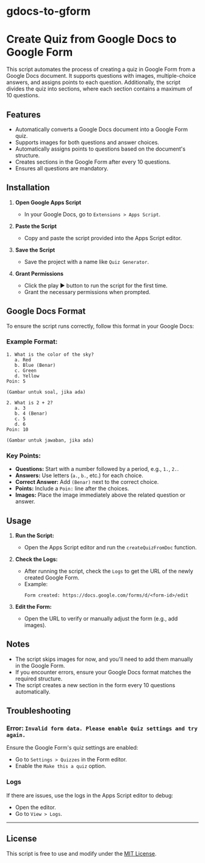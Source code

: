 # gdocs-to-gform
# Create Quiz from Google Docs to Google Form

This script automates the process of creating a quiz in Google Form from a Google Docs document. It supports questions with images, multiple-choice answers, and assigns points to each question. Additionally, the script divides the quiz into sections, where each section contains a maximum of 10 questions.

## Features
- Automatically converts a Google Docs document into a Google Form quiz.
- Supports images for both questions and answer choices.
- Automatically assigns points to questions based on the document's structure.
- Creates sections in the Google Form after every 10 questions.
- Ensures all questions are mandatory.

## Installation

1. **Open Google Apps Script**
   - In your Google Docs, go to `Extensions > Apps Script`.

2. **Paste the Script**
   - Copy and paste the script provided into the Apps Script editor.

3. **Save the Script**
   - Save the project with a name like `Quiz Generator`.

4. **Grant Permissions**
   - Click the play ▶️ button to run the script for the first time.
   - Grant the necessary permissions when prompted.

## Google Docs Format
To ensure the script runs correctly, follow this format in your Google Docs:

### Example Format:
```text
1. What is the color of the sky?
   a. Red
   b. Blue (Benar)
   c. Green
   d. Yellow
Poin: 5

(Gambar untuk soal, jika ada)

2. What is 2 + 2?
   a. 3
   b. 4 (Benar)
   c. 5
   d. 6
Poin: 10

(Gambar untuk jawaban, jika ada)
```

### Key Points:
- **Questions:** Start with a number followed by a period, e.g., `1.`, `2.`.
- **Answers:** Use letters (`a.`, `b.`, etc.) for each choice.
- **Correct Answer:** Add `(Benar)` next to the correct choice.
- **Points:** Include a `Poin:` line after the choices.
- **Images:** Place the image immediately above the related question or answer.

## Usage

1. **Run the Script:**
   - Open the Apps Script editor and run the `createQuizFromDoc` function.

2. **Check the Logs:**
   - After running the script, check the `Logs` to get the URL of the newly created Google Form.
   - Example:
     ```
     Form created: https://docs.google.com/forms/d/<form-id>/edit
     ```

3. **Edit the Form:**
   - Open the URL to verify or manually adjust the form (e.g., add images).

## Notes
- The script skips images for now, and you'll need to add them manually in the Google Form.
- If you encounter errors, ensure your Google Docs format matches the required structure.
- The script creates a new section in the form every 10 questions automatically.

## Troubleshooting

### Error: `Invalid form data. Please enable Quiz settings and try again.`
Ensure the Google Form's quiz settings are enabled:
- Go to `Settings > Quizzes` in the Form editor.
- Enable the `Make this a quiz` option.

### Logs
If there are issues, use the logs in the Apps Script editor to debug:
- Open the editor.
- Go to `View > Logs`.

---

## License
This script is free to use and modify under the [MIT License](https://opensource.org/licenses/MIT).
